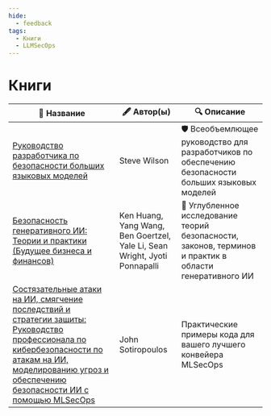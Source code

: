 ```yaml
---
hide:
  - feedback
tags:
  - Книги
  - LLMSecOps
---
```


# Книги

| 📖 Название | 🖋️ Автор(ы) | 🔍 Описание |
|-------------|-------------|-------------|
| [Руководство разработчика по безопасности больших языковых моделей](https://www.amazon.com/Developers-Playbook-Large-Language-Security/dp/109816220X) | Steve Wilson  | 🛡️ Всеобъемлющее руководство для разработчиков по обеспечению безопасности больших языковых моделей |
| [Безопасность генеративного ИИ: Теории и практики (Будущее бизнеса и финансов)](https://www.amazon.com/Generative-AI-Security-Theories-Practices/dp/3031542517) | Ken Huang, Yang Wang, Ben Goertzel, Yale Li, Sean Wright, Jyoti Ponnapalli | 🔬 Углубленное исследование теорий безопасности, законов, терминов и практик в области генеративного ИИ |
| [Состязательные атаки на ИИ, смягчение последствий и стратегии защиты: Руководство профессионала по кибербезопасности по атакам на ИИ, моделированию угроз и обеспечению безопасности ИИ с помощью MLSecOps](https://www.packtpub.com/en-ru/product/adversarial-ai-attacks-mitigations-and-defense-strategies-9781835087985) | John Sotiropoulos | Практические примеры кода для вашего лучшего конвейера MLSecOps |
